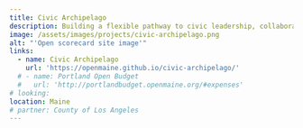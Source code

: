 ```yaml
---
title: Civic Archipelago
description: Building a flexible pathway to civic leadership, collaboration, and changemaking.
image: /assets/images/projects/civic-archipelago.png
alt: "'Open scorecard site image'"
links:
  - name: Civic Archipelago
    url: 'https://openmaine.github.io/civic-archipelago/'
  # - name: Portland Open Budget
  #   url: 'http://portlandbudget.openmaine.org/#expenses'
# looking:
location: Maine
# partner: County of Los Angeles
---
```

